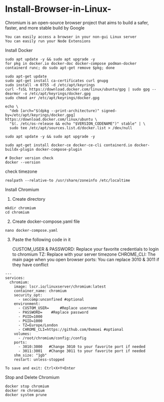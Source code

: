 # Install-Browser-in-Linux-
Chromium is an open-source browser project that aims to build a safer, faster, and more stable build by Google

    You can easily access a browser in your non-gui Linux server
    You can easily run your Node Extensions

Install Docker
~~~
sudo apt update -y && sudo apt upgrade -y
for pkg in docker.io docker-doc docker-compose podman-docker containerd runc; do sudo apt-get remove $pkg; done

sudo apt-get update
sudo apt-get install ca-certificates curl gnupg
sudo install -m 0755 -d /etc/apt/keyrings
curl -fsSL https://download.docker.com/linux/ubuntu/gpg | sudo gpg --dearmor -o /etc/apt/keyrings/docker.gpg
sudo chmod a+r /etc/apt/keyrings/docker.gpg

echo \
  "deb [arch="$(dpkg --print-architecture)" signed-by=/etc/apt/keyrings/docker.gpg] https://download.docker.com/linux/ubuntu \
  "$(. /etc/os-release && echo "$VERSION_CODENAME")" stable" | \
  sudo tee /etc/apt/sources.list.d/docker.list > /dev/null

sudo apt update -y && sudo apt upgrade -y

sudo apt-get install docker-ce docker-ce-cli containerd.io docker-buildx-plugin docker-compose-plugin

# Docker version check
docker --version
~~~
check timezone 
~~~
realpath --relative-to /usr/share/zoneinfo /etc/localtime
~~~

Install Chromium
1. Create directory
~~~
mkdir chromium
cd chromium
~~~
2. Create docker-compose.yaml file
~~~
nano docker-compose.yaml
~~~
3. Paste the following code in it

    CUSTOM_USER & PASSWORD: Replace your favorite credentials to login to chromium
    TZ: Replace with your server timezone
    CHROME_CLI: The main page when you open browser
    ports: You can replace 3010 & 3011 if they have conflict
~~~
---
services:
  chromium:
    image: lscr.io/linuxserver/chromium:latest
    container_name: chromium
    security_opt:
      - seccomp:unconfined #optional
    environment:
      - CUSTOM_USER=     #Replace username
      - PASSWORD=    #Replace password
      - PUID=1000
      - PGID=1000
      - TZ=Europe/London
      - CHROME_CLI=https://github.com/0xmoei #optional
    volumes:
      - /root/chromium/config:/config
    ports:
      - 3010:3000   #Change 3010 to your favorite port if needed
      - 3011:3001   #Change 3011 to your favorite port if needed
    shm_size: "1gb"
    restart: unless-stopped
~~~


    To save and exit: Ctrl+X+Y+Enter


Stop and Delete Chromium
~~~
docker stop chromium
docker rm chromium
docker system prune
~~~



